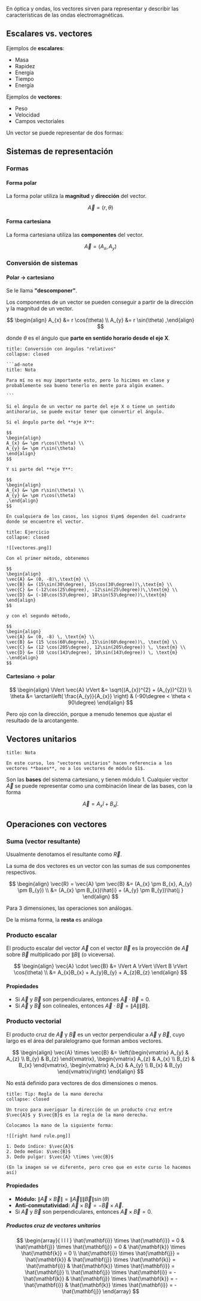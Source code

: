 En óptica y ondas, los vectores sirven para representar y describir las características de las ondas electromagnéticas.

## Escalares vs. vectores

Ejemplos de **escalares**:

- Masa
- Rapidez
- Energía
- Tiempo
- Energía

Ejemplos de **vectores**:

- Peso
- Velocidad
- Campos vectoriales

Un vector se puede representar de dos formas:

## Sistemas de representación

### Formas

#### Forma polar

La forma polar utiliza la **magnitud** y **dirección** del vector.

$$
\vec{A} = (r, \theta)
$$

#### Forma cartesiana

La forma cartesiana utiliza las **componentes** del vector.

$$
\vec{A} = (A_{x}, A_{y})
$$

### Conversión de sistemas

#### Polar $\to$ cartesiano

Se le llama **"descomponer"**.

Los componentes de un vector se pueden conseguir a partir de la dirección y la magnitud de un vector.

$$
\begin{align}
A_{x} &= r \cos(\theta) \\
A_{y} &= r \sin(\theta)
,\end{align}
$$

donde $\theta$ es el ángulo que **parte en sentido horario desde el eje X**.

````ad-seealso
title: Conversión con ángulos "relativos"
collapse: closed

```ad-note
title: Nota

Para mí no es muy importante esto, pero lo hicimos en clase y probablemente sea bueno tenerlo en mente para algún examen.

```

Si el ángulo de un vector no parte del eje X o tiene un sentido antihorario, se puede evitar tener que convertir el ángulo.

Si el ángulo parte del **eje X**:

$$
\begin{align}
A_{x} &= \pm r\cos(\theta) \\
A_{y} &= \pm r\sin(\theta)
\end{align}
$$

Y si parte del **eje Y**:

$$
\begin{align}
A_{x} &= \pm r\sin(\theta) \\
A_{y} &= \pm r\cos(\theta)
,\end{align}
$$

En cualquiera de los casos, los signos $\pm$ dependen del cuadrante donde se encuentre el vector.

````

```ad-exercise
title: Ejercicio
collapse: closed

![[vectores.png]]

Con el primer método, obtenemos

$$
\begin{align}
\vec{A} &= (0, -8)\,\text{m} \\
\vec{B} &= (15\sin(30\degree), 15\cos(30\degree))\,\text{m} \\
\vec{C} &= (-12\cos(25\degree), -12\sin(25\degree))\,\text{m} \\
\vec{D} &= (-10\cos(53\degree), 10\sin(53\degree))\,\text{m}
\end{align}
$$

y con el segundo método,

$$
\begin{align}
\vec{A} &= (0, -8) \, \text{m} \\
\vec{B} &= (15 \cos(60\degree), 15\sin(60\degree))\, \text{m} \\
\vec{C} &= (12 \cos(205\degree), 12\sin(205\degree)) \, \text{m} \\
\vec{D} &= (10 \cos(143\degree), 10\sin(143\degree)) \, \text{m}
.\end{align}
$$

```

#### Cartesiano $\to$ polar

$$
\begin{align}
\lVert \vec{A} \rVert &= \sqrt{(A_{x})^{2} + (A_{y})^{2}} \\
\theta &= \arctan\left( \frac{A_{y}}{A_{x}} \right) & (-90\degree < \theta < 90\degree)
\end{align}
$$

Pero ojo con la dirección, porque a menudo tenemos que ajustar el resultado de la arcotangente.

## Vectores unitarios

```ad-note
title: Nota

En este curso, los "vectores unitarios" hacen referencia a los vectores **bases**, no a los vectores de módulo $1$.

```

Son las **bases** del sistema cartesiano, y tienen módulo $1$. Cualquier vector $\vec{A}$ se puede representar como una combinación linear de las bases, con la forma

$$
\vec{A} = A_{x}\hat{i} + B_{x}\hat{j}
.$$

## Operaciones con vectores

### Suma (vector resultante)

Usualmente denotamos el resultante como $\vec{R}$.

La suma de dos vectores es un vector con las sumas de sus componentes respectivos.

$$
\begin{align}
\vec{R} = \vec{A} \pm \vec{B} &= (A_{x} \pm B_{x}, A_{y} \pm B_{y}) \\
&= (A_{x} \pm B_{x})\hat{i} + (A_{y} \pm B_{y})\hat{j
}
\end{align}
$$

Para 3 dimensiones, las operaciones son análogas.

De la misma forma, la **resta** es análoga

### Producto escalar

El producto escalar del vector $\vec{A}$ con el vector $\vec{B}$ es la proyección de $\vec{A}$ sobre $\vec{B}$ multiplicado por $\lVert B \rVert$ (o viceversa).

$$
\begin{align}
\vec{A} \cdot \vec{B} &= \lVert A \rVert \lVert B \rVert \cos(\theta) \\
&= A_{x}B_{x} + A_{y}B_{y} + A_{z}B_{z}
\end{align}
$$

#### Propiedades

- Si $\vec{A}$ y $\vec{B}$ son perpendiculares, entonces $\vec{A} \cdot \vec{B} = 0$.
- Si $\vec{A}$ y $\vec{B}$ son colineales, entonces $\vec{A} \cdot \vec{B} = \lVert A \rVert \lVert B \rVert$.

### Producto vectorial

El producto cruz de $\vec{A}$ y $\vec{B}$ es un vector perpendicular a $\vec{A}$ y $\vec{B}$, cuyo largo es el área del paralelogramo que forman ambos vectores.

$$
\begin{align}
\vec{A} \times \vec{B} &= \left(\begin{vmatrix}
A_{y} & A_{z} \\
B_{y} & B_{z}
\end{vmatrix}, \begin{vmatrix}
A_{z} & A_{x} \\
B_{z} & B_{x}
\end{vmatrix}, \begin{vmatrix}
A_{x} & A_{y} \\
B_{x} & B_{y}
\end{vmatrix}\right)
\end{align}
$$

No está definido para vectores de dos dimensiones o menos.

```ad-tip
title: Tip: Regla de la mano derecha
collapse: closed

Un truco para averiguar la dirección de un producto cruz entre $\vec{A}$ y $\vec{B}$ es la regla de la mano derecha.

Colocamos la mano de la siguiente forma:

![[right hand rule.png]]

1. Dedo índice: $\vec{A}$
2. Dedo medio: $\vec{B}$
3. Dedo pulgar: $\vec{A} \times \vec{B}$

(En la imagen se ve diferente, pero creo que en este curso lo hacemos así)

```

#### Propiedades

- **Módulo:** $\lVert \vec{A} \times \vec{B} \rVert = \lVert \vec{A} \rVert \lVert \vec{B} \rVert \sin(\theta)$
- **Anti-conmutatividad:** $\vec{A} \times \vec{B} = -\vec{B} \times \vec{A}$.
- Si $\vec{A}$ y $\vec{B}$ son perpendiculares, entonces $\vec{A} \times \vec{B} = 0$.

##### Productos cruz de vectores unitarios

$$
\begin{array}{ l l l }
\hat{\mathbf{i}} \times \hat{\mathbf{i}} = 0 & \hat{\mathbf{j}} \times \hat{\mathbf{j}} = 0 & \hat{\mathbf{k}} \times \hat{\mathbf{k}} = 0 \\
\hat{\mathbf{i}} \times \hat{\mathbf{j}} = \hat{\mathbf{k}} & \hat{\mathbf{j}} \times \hat{\mathbf{k}} = \hat{\mathbf{i}} & \hat{\mathbf{k}} \times \hat{\mathbf{i}} = \hat{\mathbf{j}} \\
\hat{\mathbf{j}} \times \hat{\mathbf{i}} = -\hat{\mathbf{k}} & \hat{\mathbf{j}} \times \hat{\mathbf{k}} = -\hat{\mathbf{i}} & \hat{\mathbf{k}} \times \hat{\mathbf{i}} = -\hat{\mathbf{j}}
\end{array}
$$

